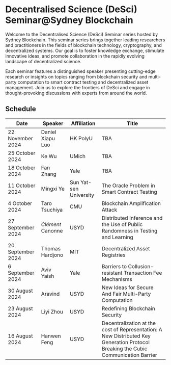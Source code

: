 # Decentralised Science (DeSci) Seminar@Sydney Blockchain

Welcome to the Decentralised Science (DeSci) Seminar series hosted by Sydney Blockchain. This seminar series brings together leading researchers and practitioners in the fields of blockchain technology, cryptography, and decentralized systems. Our goal is to foster knowledge exchange, stimulate innovative ideas, and promote collaboration in the rapidly evolving landscape of decentralized science.

Each seminar features a distinguished speaker presenting cutting-edge research or insights on topics ranging from blockchain security and multi-party computation to smart contract testing and decentralized asset management. Join us to explore the frontiers of DeSci and engage in thought-provoking discussions with experts from around the world.

## Schedule

| Date | Speaker | Affiliation | Title |
|------|---------|-------------|-------|
| 22 November 2024 | Daniel Xiapu Luo | HK PolyU | TBA |
| 25 October 2024 | Ke Wu | UMich | TBA |
| 18 October 2024 | Fan Zhang | Yale | TBA |
| 11 October 2024 | Mingxi Ye | Sun Yat-sen University | The Oracle Problem in Smart Contract Testing |
| 4 October 2024 | Taro Tsuchiya | CMU | Blockchain Amplification Attack |
| 27 September 2024 | *Clément* Canonne | USYD | Distributed Inference and the Use of Public Randomness in Testing and Learning |
| 20 September 2024 | Thomas Hardjono | MIT | Decentralized Asset Registries |
| 6 September 2024 | Aviv Yaish | Yale | Barriers to Collusion-resistant Transaction Fee Mechanisms |
| 30 August 2024 | Aravind | USYD | New Ideas for Secure And Fair Multi-Party Computation |
| 23 August 2024 | Liyi Zhou | USYD | Redefining Blockchain Security |
| 16 August 2024 | Hanwen Feng | USYD | Decentralization at the cost of Representation:  A New Distributed Key Generation Protocol  Breaking the Cubic Communication Barrier |
